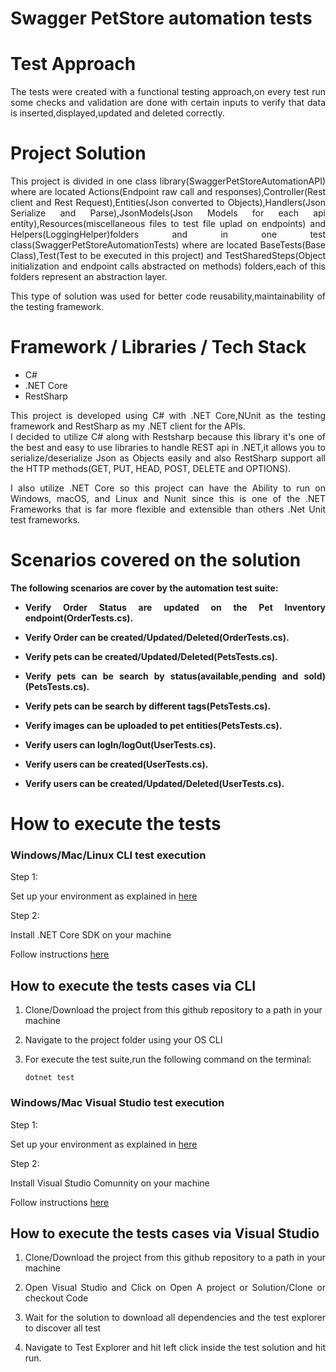 
# Swagger PetStore automation tests

# Test Approach
<div style="text-align: justify">
The tests were created with a functional testing approach,on every test run some checks and validation are done with certain inputs to verify that data is inserted,displayed,updated and deleted correctly.
</div>

# Project Solution
<div style="text-align: justify">
This project is divided in one class library(SwaggerPetStoreAutomationAPI) where are located Actions(Endpoint raw call and responses),Controller(Rest client and Rest Request),Entities(Json converted to Objects),Handlers(Json Serialize and Parse),JsonModels(Json Models for each api entity),Resources(miscellaneous files to test file uplad on endpoints)
and Helpers(LoggingHelper)folders and in one test class(SwaggerPetStoreAutomationTests) where are located BaseTests(Base Class),Test(Test to be executed in this project) and TestSharedSteps(Object initialization and endpoint calls abstracted on methods) folders,each of this folders 
represent an abstraction layer.

This type of solution was used for better code reusability,maintainability of the testing framework.
</div>

# Framework / Libraries / Tech Stack 

* C#
* .NET Core
* RestSharp
<div style="text-align: justify">
This project is developed using C# with .NET Core,NUnit as the testing framework and RestSharp as my .NET client for the APIs.
</div>
<div style="text-align: justify">
I decided to utilize C# along with Restsharp because this library it's one of the best and easy to use libraries to handle REST api in .NET,it allows you to serialize/deserialize Json as Objects easily and also RestSharp support all the HTTP methods(GET, PUT, HEAD, POST, DELETE and OPTIONS).

I also utilize .NET Core so this project can have the Ability to run on Windows, macOS, and Linux and Nunit since this is one of the .NET Frameworks that is far more flexible and extensible than others .Net Unit test frameworks.
</div>

# Scenarios covered on the solution

**The following scenarios are cover by the automation test suite:**
<div style="text-align: justify">

*  **Verify Order Status are updated on the Pet Inventory endpoint(OrderTests.cs).**

*  **Verify Order can be created/Updated/Deleted(OrderTests.cs).**
  
* **Verify pets can be created/Updated/Deleted(PetsTests.cs).**

* **Verify pets can be search by status(available,pending and sold)(PetsTests.cs).**
  
* **Verify pets can be search by different tags(PetsTests.cs).**

* **Verify images can be uploaded to pet entities(PetsTests.cs).**

* **Verify users can logIn/logOut(UserTests.cs).**

* **Verify users can be created(UserTests.cs).**

* **Verify users can be created/Updated/Deleted(UserTests.cs).**
</div>


# How to execute the tests

### Windows/Mac/Linux CLI test execution ###

Step 1:

Set up your environment as explained in [here](https://github.com/swagger-api/swagger-petstore)

Step 2:

Install .NET Core SDK on your machine

Follow instructions [here](https://dotnet.microsoft.com/download)

## How to execute the tests cases via CLI

1. Clone/Download the project from this github repository to a path in your machine

2. Navigate to the project folder using your OS CLI

3. For execute the test suite,run the following command on the terminal:

    `dotnet test`


### Windows/Mac Visual Studio test execution ###

Step 1:

Set up your environment as explained in [here](https://github.com/swagger-api/swagger-petstore)

Step 2:

Install Visual Studio Comunnity on your machine

Follow instructions [here](https://visualstudio.microsoft.com/downloads/)

## How to execute the tests cases via Visual Studio

<div style="text-align: justify">

1. Clone/Download the project from this github repository to a path in your machine

2. Open Visual Studio and Click on Open A project or Solution/Clone or checkout Code 

3. Wait for the solution to download all dependencies and the test explorer to discover all test

4. Navigate to Test Explorer and hit left click inside the test solution and hit run.
</div>

